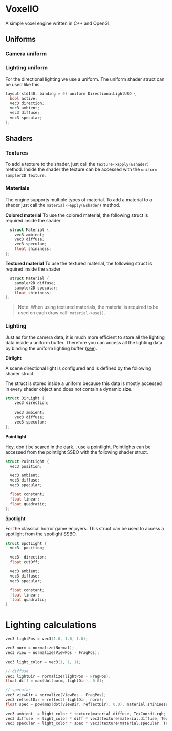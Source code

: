 # VoxelIO

A simple voxel engine written in C++ and OpenGl.

## Uniforms

### Camera uniform

### Lighting uniform

For the directional lighting we use a uniform. The uniform shader struct can be used like this.

```c
layout(std140, binding = 0) uniform DirectionalLightUBO {
  bool active;
  vec3 direction;
  vec3 ambient;
  vec3 diffuse;
  vec3 specular;
};
```

## Shaders

### Textures

To add a texture to the shader, just call the `texture->apply(&shader)` method. Inside the shader the texture can be accessed with the `uniform sampler2D Texture`.

### Materials

The engine supports multiple types of material. To add a material to a shader just call the `material->apply(&shader)` method.

**Colored material**
To use the colored material, the following struct is required inside the shader

```c
  struct Material {
    vec3 ambient;
    vec3 diffuse;
    vec3 specular;
    float shininess;
};
```

**Textured material**
To use the textured material, the following struct is required inside the shader

```c
  struct Material {
    sampler2D diffuse;
    sampler2D specular;
    float shininess;
};
```

> Note: When using textured materials, the material is required to be used on each draw call! `material->use()`.

### Lighting

Just as for the camera data, it is much more efficient to store all the lighting data inside a uniform buffer. Therefore you can access all the lighting data by binding the uniform lighting buffer ([see](#lighting-uniform)).

**Dirlight**

A scene directional light is configured and is defined by the following shader struct.

The struct is stored inside a uniform because this data is mostly accessed in every shader object and does not contain a dynamic size.

```c
struct DirLight {
    vec3 direction;
  
    vec3 ambient;
    vec3 diffuse;
    vec3 specular;
};
```

**Pointlight**

Hey, don't be scared in the dark... use a pointlight. Pointlights can be accessed from the pointlight SSBO with the following shader struct.

```c
struct PointLight {
  vec3 position;  

  vec3 ambient;
  vec3 diffuse;
  vec3 specular;

  float constant;
  float linear;
  float quadratic;
};
```

**Spotlight**

For the classical horror game enjoyers. This struct can be used to access a spotlight from the spotlight SSBO.

```c
struct SpotLight {
  vec3  position;

  vec3  direction;
  float cutOff;

  vec3 ambient;
  vec3 diffuse;
  vec3 specular;

  float constant;
  float linear;
  float quadratic;
}
```

# Lighting calculations

```c
vec3 lightPos = vec3(1.0, 1.0, 1.0);

vec3 norm = normalize(Normal);
vec3 view = normalize(ViewPos - FragPos);

vec3 light_color = vec3(1, 1, 1);

// diffuse
vec3 lightDir = normalize(lightPos - FragPos);  
float diff = max(dot(norm, lightDir), 0.0);

// specular
vec3 viewDir = normalize(ViewPos - FragPos);
vec3 reflectDir = reflect(-lightDir, norm);
float spec = pow(max(dot(viewDir, reflectDir), 0.0), material.shininess);

vec3 ambient  = light_color * texture(material.diffuse, TexCoord).rgb;
vec3 diffuse  = light_color * diff * vec3(texture(material.diffuse, TexCoord));  
vec3 specular = light_color * spec * vec3(texture(material.specular, TexCoord));
```
